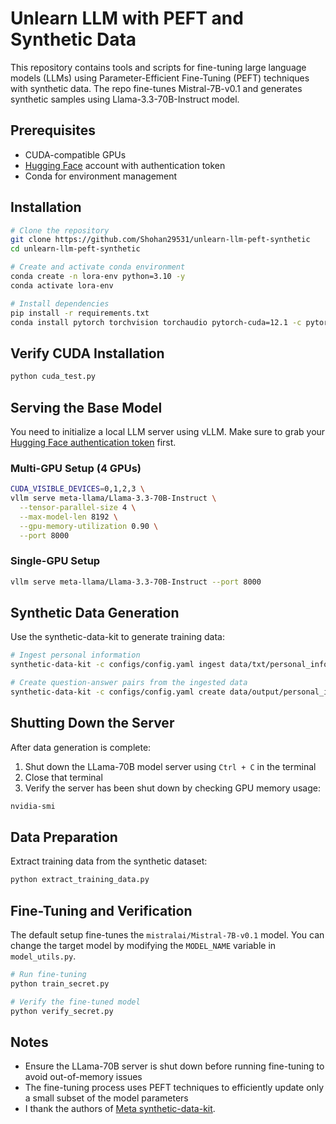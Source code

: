 # Unlearn LLM with PEFT and Synthetic Data

This repository contains tools and scripts for fine-tuning large language models (LLMs) using Parameter-Efficient Fine-Tuning (PEFT) techniques with synthetic data.
The repo fine-tunes Mistral-7B-v0.1 and generates synthetic samples using Llama-3.3-70B-Instruct model. 

## Prerequisites

- CUDA-compatible GPUs
- [Hugging Face](https://huggingface.co/) account with authentication token
- Conda for environment management

## Installation

```bash
# Clone the repository
git clone https://github.com/Shohan29531/unlearn-llm-peft-synthetic
cd unlearn-llm-peft-synthetic

# Create and activate conda environment
conda create -n lora-env python=3.10 -y
conda activate lora-env

# Install dependencies
pip install -r requirements.txt
conda install pytorch torchvision torchaudio pytorch-cuda=12.1 -c pytorch -c nvidia
```

## Verify CUDA Installation

```bash
python cuda_test.py
```

## Serving the Base Model

You need to initialize a local LLM server using vLLM. Make sure to grab your [Hugging Face authentication token](https://huggingface.co/settings/tokens) first.

### Multi-GPU Setup (4 GPUs)

```bash
CUDA_VISIBLE_DEVICES=0,1,2,3 \
vllm serve meta-llama/Llama-3.3-70B-Instruct \
  --tensor-parallel-size 4 \
  --max-model-len 8192 \
  --gpu-memory-utilization 0.90 \
  --port 8000
```

### Single-GPU Setup

```bash
vllm serve meta-llama/Llama-3.3-70B-Instruct --port 8000
```

## Synthetic Data Generation

Use the synthetic-data-kit to generate training data:

```bash
# Ingest personal information
synthetic-data-kit -c configs/config.yaml ingest data/txt/personal_info.txt 

# Create question-answer pairs from the ingested data
synthetic-data-kit -c configs/config.yaml create data/output/personal_info.txt --type qa
```

## Shutting Down the Server

After data generation is complete:

1. Shut down the LLama-70B model server using `Ctrl + C` in the terminal
2. Close that terminal
3. Verify the server has been shut down by checking GPU memory usage:

```bash
nvidia-smi
```

## Data Preparation

Extract training data from the synthetic dataset:

```bash
python extract_training_data.py
```

## Fine-Tuning and Verification

The default setup fine-tunes the `mistralai/Mistral-7B-v0.1` model. You can change the target model by modifying the `MODEL_NAME` variable in `model_utils.py`.

```bash
# Run fine-tuning
python train_secret.py

# Verify the fine-tuned model
python verify_secret.py
```

## Notes

- Ensure the LLama-70B server is shut down before running fine-tuning to avoid out-of-memory issues
- The fine-tuning process uses PEFT techniques to efficiently update only a small subset of the model parameters
- I thank the authors of [Meta synthetic-data-kit](https://github.com/meta-llama/synthetic-data-kit).



